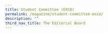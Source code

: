 ```yaml
---
title: Student Committee (EXCO)
permalink: /magazine/student-committee-exco/
description: ""
third_nav_title: The Editorial Board
---
```

